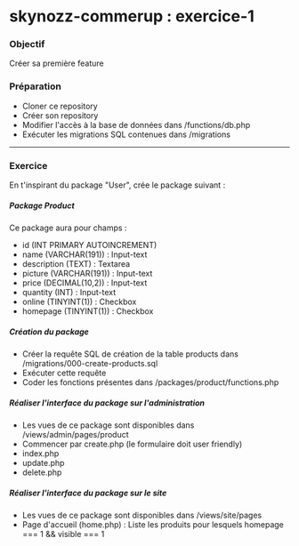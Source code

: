 # skynozz-commerup : exercice-1

### Objectif
Créer sa première feature

### Préparation
- Cloner ce repository
- Créer son repository 
- Modifier l'accès à la base de données dans /functions/db.php
- Exécuter les migrations SQL contenues dans /migrations

***

### Exercice
En t'inspirant du package "User", crée le package suivant :

##### Package Product
Ce package aura pour champs :
- id (INT PRIMARY AUTOINCREMENT)
- name (VARCHAR(191)) : Input-text
- description (TEXT) : Textarea
- picture (VARCHAR(191)) : Input-text
- price (DECIMAL(10,2)) : Input-text
- quantity (INT) : Input-text
- online (TINYINT(1)) : Checkbox
- homepage (TINYINT(1)) : Checkbox

##### Création du package
- Créer la requête SQL de création de la table products dans /migrations/000-create-products.sql
- Exécuter cette requête
- Coder les fonctions présentes dans /packages/product/functions.php 

##### Réaliser l'interface du package sur l'administration
- Les vues de ce package sont disponibles dans /views/admin/pages/product
- Commencer par create.php (le formulaire doit user friendly)
- index.php
- update.php
- delete.php
 
##### Réaliser l'interface du package sur le site
- Les vues de ce package sont disponibles dans /views/site/pages
- Page d'accueil (home.php) : Liste les produits pour lesquels homepage === 1 && visible === 1
